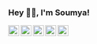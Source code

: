 ### Hey 👋🏽, I'm Soumya!

<a href="https://www.linkedin.com/in/soumya-ranjan-senapati/">
  <img align="left" alt="Soumya's Linkdein" width="22px" src="https://cdn.jsdelivr.net/npm/simple-icons@v3/icons/linkedin.svg" />
</a>
<a href="https://leetcode.com/Code8Soumya/">
  <img align="left" alt="Soumya's Leetcode" width="22px" src="https://cdn.jsdelivr.net/npm/simple-icons@v3/icons/leetcode.svg" />
</a>
<a href="https://www.kaggle.com/soumyacode8">
  <img align="left" alt="Soumya's Kaggle" width="22px" src="https://cdn.jsdelivr.net/npm/simple-icons@v3/icons/kaggle.svg" />
</a>
<a href="https://medium.com/@ssenapati721">
  <img align="left" alt="Soumya's Medium" width="22px" src="https://cdn.jsdelivr.net/npm/simple-icons@v3/icons/medium.svg" />
</a>
<a href="https://twitter.com/_Soumya_777_">
  <img align="left" alt="Soumya's Twitter" width="22px" src="https://cdn.jsdelivr.net/npm/simple-icons@v3/icons/twitter.svg" />
</a>
<!-- <a href="https://www.instagram.com/abhisheknaiidu/">
  <img align="left" alt="Abhishek's Instagram" width="22px" src="https://cdn.jsdelivr.net/npm/simple-icons@v3/icons/instagram.svg" />
</a> -->


<br />